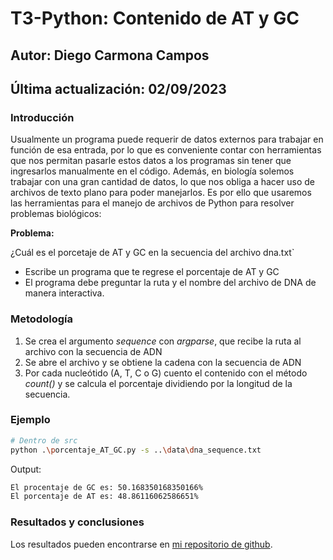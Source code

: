 # T3-Python: Contenido de AT y GC

## Autor: Diego Carmona Campos
## Última actualización: 02/09/2023

### **Introducción**
Usualmente un programa puede requerir de datos externos para trabajar en función de esa entrada, por lo que es conveniente contar con herramientas que nos permitan pasarle estos datos a los programas sin tener que ingresarlos manualmente en el código. Además, en biología solemos trabajar con una gran cantidad de datos, lo que nos obliga a hacer uso de archivos de texto plano para poder manejarlos. Es por ello que usaremos las herramientas para el manejo de archivos de Python para resolver problemas biológicos:

**Problema:**
 
 ¿Cuál es el porcetaje de AT y GC en la secuencia del archivo dna.txt`
 

- Escribe un programa que te regrese el porcentaje de AT y GC
- El programa debe preguntar la ruta y el nombre del archivo de DNA de manera interactiva.


### **Metodología**
1. Se crea el argumento *sequence* con *argparse*, que recibe la ruta al archivo con la secuencia de ADN
2. Se abre el archivo y se obtiene la cadena con la secuencia de ADN
3. Por cada nucleótido (A, T, C o G) cuento el contenido con el método *count()* y se calcula el porcentaje dividiendo por la longitud de la secuencia.

### **Ejemplo**
```Bash
# Dentro de src
python .\porcentaje_AT_GC.py -s ..\data\dna_sequence.txt
```
Output:

```Bash
El procentaje de GC es: 50.168350168350166%
El porcentaje de AT es: 48.86116062586651%
```

### **Resultados y conclusiones**
Los resultados pueden encontrarse en [mi repositorio de github](https://github.com/diego-carc/pythonI/tree/master/tareas/porcentajeATCG).